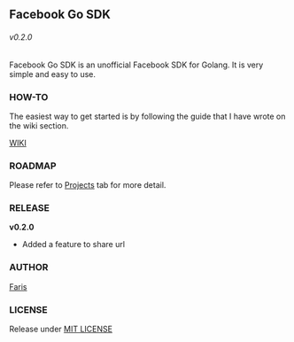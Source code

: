 Facebook Go SDK
------------------------
###### v0.2.0

Facebook Go SDK is an unofficial Facebook SDK for Golang.
It is very simple and easy to use.

### HOW-TO

The easiest way to get started is by following the guide that I have wrote on the wiki section.

[WIKI](https://github.com/madebyais/facebook-go-sdk/wiki)

### ROADMAP

Please refer to [Projects](https://github.com/madebyais/facebook-go-sdk/projects/1) tab for more detail.

### RELEASE

**v0.2.0**
- Added a feature to share url

### AUTHOR

[Faris](madebyais@gmail.com)

### LICENSE

Release under [MIT LICENSE](https://github.com/madebyais/facebook-go-sdk/blob/master/LICENSE)
